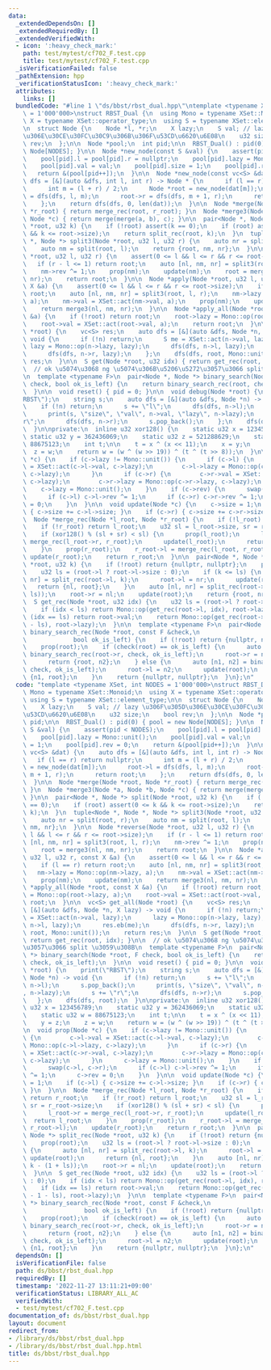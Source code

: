 ```yaml
---
data:
  _extendedDependsOn: []
  _extendedRequiredBy: []
  _extendedVerifiedWith:
  - icon: ':heavy_check_mark:'
    path: test/mytest/cf702_F.test.cpp
    title: test/mytest/cf702_F.test.cpp
  _isVerificationFailed: false
  _pathExtension: hpp
  _verificationStatusIcon: ':heavy_check_mark:'
  attributes:
    links: []
  bundledCode: "#line 1 \"ds/bbst/rbst_dual.hpp\"\ntemplate <typename XSet, int NODES\
    \ = 1'000'000>\nstruct RBST_Dual {\n  using Mono = typename XSet::Monoid;\n  using\
    \ X = typename XSet::operator_type;\n  using S = typename XSet::element_type;\n\
    \n  struct Node {\n    Node *l, *r;\n    X lazy;\n    S val; // lazy \u306F\u305D\
    \u306E\u30CE\u30FC\u30C9\u306B\u306F\u53CD\u6620\u6E08\n    u32 size;\n    bool\
    \ rev;\n  };\n\n  Node *pool;\n  int pid;\n\n  RBST_Dual() : pid(0) { pool = new\
    \ Node[NODES]; }\n\n  Node *new_node(const S &val) {\n    assert(pid < NODES);\n\
    \    pool[pid].l = pool[pid].r = nullptr;\n    pool[pid].lazy = Mono::unit();\n\
    \    pool[pid].val = val;\n    pool[pid].size = 1;\n    pool[pid].rev = 0;\n \
    \   return &(pool[pid++]);\n  }\n\n  Node *new_node(const vc<S> &dat) {\n    auto\
    \ dfs = [&](auto &dfs, int l, int r) -> Node * {\n      if (l == r) return nullptr;\n\
    \      int m = (l + r) / 2;\n      Node *root = new_node(dat[m]);\n      root->l\
    \ = dfs(dfs, l, m);\n      root->r = dfs(dfs, m + 1, r);\n      return root;\n\
    \    };\n    return dfs(dfs, 0, len(dat));\n  }\n\n  Node *merge(Node *root, Node\
    \ *r_root) { return merge_rec(root, r_root); }\n  Node *merge3(Node *a, Node *b,\
    \ Node *c) { return merge(merge(a, b), c); }\n\n  pair<Node *, Node *> split(Node\
    \ *root, u32 k) {\n    if (!root) assert(k == 0);\n    if (root) assert(0 <= k\
    \ && k <= root->size);\n    return split_rec(root, k);\n  }\n  tuple<Node *, Node\
    \ *, Node *> split3(Node *root, u32 l, u32 r) {\n    auto nr = split(root, r);\n\
    \    auto nm = split(root, l);\n    return {root, nm, nr};\n  }\n\n  Node *reverse(Node\
    \ *root, u32 l, u32 r) {\n    assert(0 <= l && l <= r && r <= root->size);\n \
    \   if (r - l <= 1) return root;\n    auto [nl, nm, nr] = split3(root, l, r);\n\
    \    nm->rev ^= 1;\n    prop(nm);\n    update(nm);\n    root = merge3(nl, nm,\
    \ nr);\n    return root;\n  }\n\n  Node *apply(Node *root, u32 l, u32 r, const\
    \ X &a) {\n    assert(0 <= l && l <= r && r <= root->size);\n    if (l == r) return\
    \ root;\n    auto [nl, nm, nr] = split3(root, l, r);\n    nm->lazy = Mono::op(nm->lazy,\
    \ a);\n    nm->val = XSet::act(nm->val, a);\n    prop(nm);\n    update(nm);\n\
    \    return merge3(nl, nm, nr);\n  }\n\n  Node *apply_all(Node *root, const X\
    \ &a) {\n    if (!root) return root;\n    root->lazy = Mono::op(root->lazy, a);\n\
    \    root->val = XSet::act(root->val, a);\n    return root;\n  }\n\n  vc<S> get_all(Node\
    \ *root) {\n    vc<S> res;\n    auto dfs = [&](auto &dfs, Node *n, X lazy) ->\
    \ void {\n      if (!n) return;\n      S me = XSet::act(n->val, lazy);\n     \
    \ lazy = Mono::op(n->lazy, lazy);\n      dfs(dfs, n->l, lazy);\n      res.eb(me);\n\
    \      dfs(dfs, n->r, lazy);\n    };\n    dfs(dfs, root, Mono::unit());\n    return\
    \ res;\n  }\n\n  S get(Node *root, u32 idx) { return get_rec(root, idx); }\n\n\
    \  // ok \u5074\u3068 ng \u5074\u306B\u5206\u5272\u3057\u3066 split \u3059\u308B\
    \n  template <typename F>\n  pair<Node *, Node *> binary_search(Node *root, F\
    \ check, bool ok_is_left) {\n    return binary_search_rec(root, check, ok_is_left);\n\
    \  }\n\n  void reset() { pid = 0; }\n\n  void debug(Node *root) {\n    print(\"\
    RBST\");\n    string s;\n    auto dfs = [&](auto &dfs, Node *n) -> void {\n  \
    \    if (!n) return;\n      s += \"l\";\n      dfs(dfs, n->l);\n      s.pop_back();\n\
    \      print(s, \"size\", \"val\", n->val, \"lazy\", n->lazy);\n      s += \"\
    r\";\n      dfs(dfs, n->r);\n      s.pop_back();\n    };\n    dfs(dfs, root);\n\
    \  }\n\nprivate:\n  inline u32 xor128() {\n    static u32 x = 123456789;\n   \
    \ static u32 y = 362436069;\n    static u32 z = 521288629;\n    static u32 w =\
    \ 88675123;\n    int t;\n\n    t = x ^ (x << 11);\n    x = y;\n    y = z;\n  \
    \  z = w;\n    return w = (w ^ (w >> 19)) ^ (t ^ (t >> 8));\n  }\n\n  void prop(Node\
    \ *c) {\n    if (c->lazy != Mono::unit()) {\n      if (c->l) {\n        c->l->val\
    \ = XSet::act(c->l->val, c->lazy);\n        c->l->lazy = Mono::op(c->l->lazy,\
    \ c->lazy);\n      }\n      if (c->r) {\n        c->r->val = XSet::act(c->r->val,\
    \ c->lazy);\n        c->r->lazy = Mono::op(c->r->lazy, c->lazy);\n      }\n  \
    \    c->lazy = Mono::unit();\n    }\n    if (c->rev) {\n      swap(c->l, c->r);\n\
    \      if (c->l) c->l->rev ^= 1;\n      if (c->r) c->r->rev ^= 1;\n      c->rev\
    \ = 0;\n    }\n  }\n\n  void update(Node *c) {\n    c->size = 1;\n    if (c->l)\
    \ { c->size += c->l->size; }\n    if (c->r) { c->size += c->r->size; }\n  }\n\n\
    \  Node *merge_rec(Node *l_root, Node *r_root) {\n    if (!l_root) return r_root;\n\
    \    if (!r_root) return l_root;\n    u32 sl = l_root->size, sr = r_root->size;\n\
    \    if (xor128() % (sl + sr) < sl) {\n      prop(l_root);\n      l_root->r =\
    \ merge_rec(l_root->r, r_root);\n      update(l_root);\n      return l_root;\n\
    \    }\n    prop(r_root);\n    r_root->l = merge_rec(l_root, r_root->l);\n   \
    \ update(r_root);\n    return r_root;\n  }\n\n  pair<Node *, Node *> split_rec(Node\
    \ *root, u32 k) {\n    if (!root) return {nullptr, nullptr};\n    prop(root);\n\
    \    u32 ls = (root->l ? root->l->size : 0);\n    if (k <= ls) {\n      auto [nl,\
    \ nr] = split_rec(root->l, k);\n      root->l = nr;\n      update(root);\n   \
    \   return {nl, root};\n    }\n    auto [nl, nr] = split_rec(root->r, k - (1 +\
    \ ls));\n    root->r = nl;\n    update(root);\n    return {root, nr};\n  }\n\n\
    \  S get_rec(Node *root, u32 idx) {\n    u32 ls = (root->l ? root->l->size : 0);\n\
    \    if (idx < ls) return Mono::op(get_rec(root->l, idx), root->lazy);\n    if\
    \ (idx == ls) return root->val;\n    return Mono::op(get_rec(root->r, idx - 1\
    \ - ls), root->lazy);\n  }\n\n  template <typename F>\n  pair<Node *, Node *>\
    \ binary_search_rec(Node *root, const F &check,\n                            \
    \             bool ok_is_left) {\n    if (!root) return {nullptr, nullptr};\n\
    \    prop(root);\n    if (check(root) == ok_is_left) {\n      auto [n1, n2] =\
    \ binary_search_rec(root->r, check, ok_is_left);\n      root->r = n1;\n      update(root);\n\
    \      return {root, n2};\n    } else {\n      auto [n1, n2] = binary_search_rec(root->l,\
    \ check, ok_is_left);\n      root->l = n2;\n      update(root);\n      return\
    \ {n1, root};\n    }\n    return {nullptr, nullptr};\n  }\n};\n"
  code: "template <typename XSet, int NODES = 1'000'000>\nstruct RBST_Dual {\n  using\
    \ Mono = typename XSet::Monoid;\n  using X = typename XSet::operator_type;\n \
    \ using S = typename XSet::element_type;\n\n  struct Node {\n    Node *l, *r;\n\
    \    X lazy;\n    S val; // lazy \u306F\u305D\u306E\u30CE\u30FC\u30C9\u306B\u306F\
    \u53CD\u6620\u6E08\n    u32 size;\n    bool rev;\n  };\n\n  Node *pool;\n  int\
    \ pid;\n\n  RBST_Dual() : pid(0) { pool = new Node[NODES]; }\n\n  Node *new_node(const\
    \ S &val) {\n    assert(pid < NODES);\n    pool[pid].l = pool[pid].r = nullptr;\n\
    \    pool[pid].lazy = Mono::unit();\n    pool[pid].val = val;\n    pool[pid].size\
    \ = 1;\n    pool[pid].rev = 0;\n    return &(pool[pid++]);\n  }\n\n  Node *new_node(const\
    \ vc<S> &dat) {\n    auto dfs = [&](auto &dfs, int l, int r) -> Node * {\n   \
    \   if (l == r) return nullptr;\n      int m = (l + r) / 2;\n      Node *root\
    \ = new_node(dat[m]);\n      root->l = dfs(dfs, l, m);\n      root->r = dfs(dfs,\
    \ m + 1, r);\n      return root;\n    };\n    return dfs(dfs, 0, len(dat));\n\
    \  }\n\n  Node *merge(Node *root, Node *r_root) { return merge_rec(root, r_root);\
    \ }\n  Node *merge3(Node *a, Node *b, Node *c) { return merge(merge(a, b), c);\
    \ }\n\n  pair<Node *, Node *> split(Node *root, u32 k) {\n    if (!root) assert(k\
    \ == 0);\n    if (root) assert(0 <= k && k <= root->size);\n    return split_rec(root,\
    \ k);\n  }\n  tuple<Node *, Node *, Node *> split3(Node *root, u32 l, u32 r) {\n\
    \    auto nr = split(root, r);\n    auto nm = split(root, l);\n    return {root,\
    \ nm, nr};\n  }\n\n  Node *reverse(Node *root, u32 l, u32 r) {\n    assert(0 <=\
    \ l && l <= r && r <= root->size);\n    if (r - l <= 1) return root;\n    auto\
    \ [nl, nm, nr] = split3(root, l, r);\n    nm->rev ^= 1;\n    prop(nm);\n    update(nm);\n\
    \    root = merge3(nl, nm, nr);\n    return root;\n  }\n\n  Node *apply(Node *root,\
    \ u32 l, u32 r, const X &a) {\n    assert(0 <= l && l <= r && r <= root->size);\n\
    \    if (l == r) return root;\n    auto [nl, nm, nr] = split3(root, l, r);\n \
    \   nm->lazy = Mono::op(nm->lazy, a);\n    nm->val = XSet::act(nm->val, a);\n\
    \    prop(nm);\n    update(nm);\n    return merge3(nl, nm, nr);\n  }\n\n  Node\
    \ *apply_all(Node *root, const X &a) {\n    if (!root) return root;\n    root->lazy\
    \ = Mono::op(root->lazy, a);\n    root->val = XSet::act(root->val, a);\n    return\
    \ root;\n  }\n\n  vc<S> get_all(Node *root) {\n    vc<S> res;\n    auto dfs =\
    \ [&](auto &dfs, Node *n, X lazy) -> void {\n      if (!n) return;\n      S me\
    \ = XSet::act(n->val, lazy);\n      lazy = Mono::op(n->lazy, lazy);\n      dfs(dfs,\
    \ n->l, lazy);\n      res.eb(me);\n      dfs(dfs, n->r, lazy);\n    };\n    dfs(dfs,\
    \ root, Mono::unit());\n    return res;\n  }\n\n  S get(Node *root, u32 idx) {\
    \ return get_rec(root, idx); }\n\n  // ok \u5074\u3068 ng \u5074\u306B\u5206\u5272\
    \u3057\u3066 split \u3059\u308B\n  template <typename F>\n  pair<Node *, Node\
    \ *> binary_search(Node *root, F check, bool ok_is_left) {\n    return binary_search_rec(root,\
    \ check, ok_is_left);\n  }\n\n  void reset() { pid = 0; }\n\n  void debug(Node\
    \ *root) {\n    print(\"RBST\");\n    string s;\n    auto dfs = [&](auto &dfs,\
    \ Node *n) -> void {\n      if (!n) return;\n      s += \"l\";\n      dfs(dfs,\
    \ n->l);\n      s.pop_back();\n      print(s, \"size\", \"val\", n->val, \"lazy\"\
    , n->lazy);\n      s += \"r\";\n      dfs(dfs, n->r);\n      s.pop_back();\n \
    \   };\n    dfs(dfs, root);\n  }\n\nprivate:\n  inline u32 xor128() {\n    static\
    \ u32 x = 123456789;\n    static u32 y = 362436069;\n    static u32 z = 521288629;\n\
    \    static u32 w = 88675123;\n    int t;\n\n    t = x ^ (x << 11);\n    x = y;\n\
    \    y = z;\n    z = w;\n    return w = (w ^ (w >> 19)) ^ (t ^ (t >> 8));\n  }\n\
    \n  void prop(Node *c) {\n    if (c->lazy != Mono::unit()) {\n      if (c->l)\
    \ {\n        c->l->val = XSet::act(c->l->val, c->lazy);\n        c->l->lazy =\
    \ Mono::op(c->l->lazy, c->lazy);\n      }\n      if (c->r) {\n        c->r->val\
    \ = XSet::act(c->r->val, c->lazy);\n        c->r->lazy = Mono::op(c->r->lazy,\
    \ c->lazy);\n      }\n      c->lazy = Mono::unit();\n    }\n    if (c->rev) {\n\
    \      swap(c->l, c->r);\n      if (c->l) c->l->rev ^= 1;\n      if (c->r) c->r->rev\
    \ ^= 1;\n      c->rev = 0;\n    }\n  }\n\n  void update(Node *c) {\n    c->size\
    \ = 1;\n    if (c->l) { c->size += c->l->size; }\n    if (c->r) { c->size += c->r->size;\
    \ }\n  }\n\n  Node *merge_rec(Node *l_root, Node *r_root) {\n    if (!l_root)\
    \ return r_root;\n    if (!r_root) return l_root;\n    u32 sl = l_root->size,\
    \ sr = r_root->size;\n    if (xor128() % (sl + sr) < sl) {\n      prop(l_root);\n\
    \      l_root->r = merge_rec(l_root->r, r_root);\n      update(l_root);\n    \
    \  return l_root;\n    }\n    prop(r_root);\n    r_root->l = merge_rec(l_root,\
    \ r_root->l);\n    update(r_root);\n    return r_root;\n  }\n\n  pair<Node *,\
    \ Node *> split_rec(Node *root, u32 k) {\n    if (!root) return {nullptr, nullptr};\n\
    \    prop(root);\n    u32 ls = (root->l ? root->l->size : 0);\n    if (k <= ls)\
    \ {\n      auto [nl, nr] = split_rec(root->l, k);\n      root->l = nr;\n     \
    \ update(root);\n      return {nl, root};\n    }\n    auto [nl, nr] = split_rec(root->r,\
    \ k - (1 + ls));\n    root->r = nl;\n    update(root);\n    return {root, nr};\n\
    \  }\n\n  S get_rec(Node *root, u32 idx) {\n    u32 ls = (root->l ? root->l->size\
    \ : 0);\n    if (idx < ls) return Mono::op(get_rec(root->l, idx), root->lazy);\n\
    \    if (idx == ls) return root->val;\n    return Mono::op(get_rec(root->r, idx\
    \ - 1 - ls), root->lazy);\n  }\n\n  template <typename F>\n  pair<Node *, Node\
    \ *> binary_search_rec(Node *root, const F &check,\n                         \
    \                bool ok_is_left) {\n    if (!root) return {nullptr, nullptr};\n\
    \    prop(root);\n    if (check(root) == ok_is_left) {\n      auto [n1, n2] =\
    \ binary_search_rec(root->r, check, ok_is_left);\n      root->r = n1;\n      update(root);\n\
    \      return {root, n2};\n    } else {\n      auto [n1, n2] = binary_search_rec(root->l,\
    \ check, ok_is_left);\n      root->l = n2;\n      update(root);\n      return\
    \ {n1, root};\n    }\n    return {nullptr, nullptr};\n  }\n};\n"
  dependsOn: []
  isVerificationFile: false
  path: ds/bbst/rbst_dual.hpp
  requiredBy: []
  timestamp: '2022-11-27 13:11:21+09:00'
  verificationStatus: LIBRARY_ALL_AC
  verifiedWith:
  - test/mytest/cf702_F.test.cpp
documentation_of: ds/bbst/rbst_dual.hpp
layout: document
redirect_from:
- /library/ds/bbst/rbst_dual.hpp
- /library/ds/bbst/rbst_dual.hpp.html
title: ds/bbst/rbst_dual.hpp
---
```

